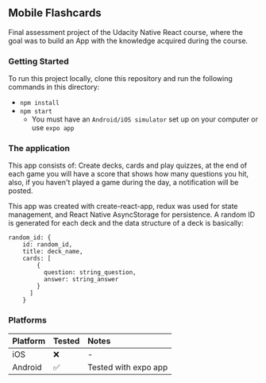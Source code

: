 ## Mobile Flashcards

Final assessment project of the Udacity Native React course,  where the goal was to build an App with the knowledge acquired during the course.

### Getting Started

To run this project locally, clone this repository and run the following commands in this directory:
- `npm install`
- `npm start`
  - You must have an `Android/iOS simulator` set up on your computer or use `expo app`
  
### The application

This app consists of: Create decks, cards and play quizzes, at the end of each game you will have a score that shows how many questions you hit, also, if you haven't played a game during the day, a notification will be posted.

This app was created with create-react-app, redux was used for state management, and React Native AsyncStorage for persistence. A random ID is generated for each deck and the data structure of a deck is basically:

```
random_id: {
	id: random_id,
	title: deck_name,
	cards: [
        {
          question: string_question,
          answer: string_answer
        }
      ]
    }
```

### Platforms

| Platform | Tested | Notes | 
|:---------|:-------|:------|
| iOS | :x: | - | 
| Android | :white_check_mark: | Tested with expo app | 
